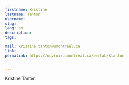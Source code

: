 ```yaml
---
firstname: Kristine
lastname: Tanton
username: 
slug: 
lang: en
description: 
tags:
-
mail: kristine.tanton@umontreal.ca
link: 
permalink: https://ouvroir.umontreal.ca/en/lab/ktanton


---
```


Kristine Tanton <!-- bio en anglais-->

